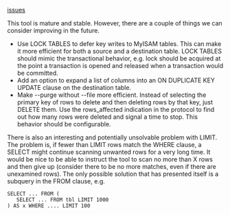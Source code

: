 [issues](http://code.google.com/p/maatkit/issues/list?q=tool-mk_archiver)

This tool is mature and stable.  However, there are a couple of things we can consider improving in the future.

  * Use LOCK TABLES to defer key writes to MyISAM tables.  This can make it more efficient for both a source and a destination table.  LOCK TABLES should mimic the transactional behavior, e.g. lock should be acquired at the point a transaction is opened and released when a transaction would be committed.
  * Add an option to expand a list of columns into an ON DUPLICATE KEY UPDATE clause on the destination table.
  * Make --purge without --file more efficient.  Instead of selecting the primary key of rows to delete and then deleting rows by that key, just DELETE them.  Use the rows\_affected indication in the protocol to find out how many rows were deleted and signal a time to stop.  This behavior should be configurable.

There is also an interesting and potentially unsolvable problem with LIMIT.  The problem is, if fewer than LIMIT rows match the WHERE clause, a SELECT might continue scanning unwanted rows for a very long time.  It would be nice to be able to instruct the tool to scan no more than X rows and then give up (consider there to be no more matches, even if there are unexamined rows).  The only possible solution that has presented itself is a subquery in the FROM clause, e.g.

```
SELECT ... FROM (
   SELECT ... FROM tbl LIMIT 1000
) AS x WHERE .... LIMIT 100
```
